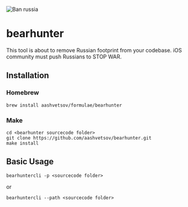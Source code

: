 ![Ban russia](https://user-images.githubusercontent.com/3737076/157340096-9527a333-faab-47c0-9714-adb6725fb4b3.png)

# bearhunter

This tool is about to remove Russian footprint from your codebase. iOS community must push Russians to STOP WAR.

## Installation

### Homebrew
```shell
brew install aashvetsov/formulae/bearhunter
```

### Make

```shell
cd <bearhunter sourcecode folder>
git clone https://github.com/aashvetsov/bearhunter.git
make install
```

## Basic Usage

```shell
bearhuntercli -p <sourcecode folder>
```
or
```shell
bearhuntercli --path <sourcecode folder>
```
